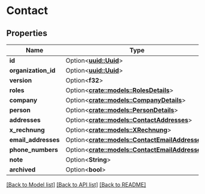# Contact

## Properties

Name | Type | Description | Notes
------------ | ------------- | ------------- | -------------
**id** | Option<[**uuid::Uuid**](uuid::Uuid.md)> |  | [optional]
**organization_id** | Option<[**uuid::Uuid**](uuid::Uuid.md)> |  | [optional]
**version** | Option<**f32**> |  | [optional]
**roles** | Option<[**crate::models::RolesDetails**](RolesDetails.md)> |  | [optional]
**company** | Option<[**crate::models::CompanyDetails**](CompanyDetails.md)> |  | [optional]
**person** | Option<[**crate::models::PersonDetails**](PersonDetails.md)> |  | [optional]
**addresses** | Option<[**crate::models::ContactAddresses**](Contact_addresses.md)> |  | [optional]
**x_rechnung** | Option<[**crate::models::XRechnung**](XRechnung.md)> |  | [optional]
**email_addresses** | Option<[**crate::models::ContactEmailAddresses**](Contact_emailAddresses.md)> |  | [optional]
**phone_numbers** | Option<[**crate::models::ContactEmailAddresses**](Contact_emailAddresses.md)> |  | [optional]
**note** | Option<**String**> |  | [optional]
**archived** | Option<**bool**> |  | [optional]

[[Back to Model list]](../README.md#documentation-for-models) [[Back to API list]](../README.md#documentation-for-api-endpoints) [[Back to README]](../README.md)



